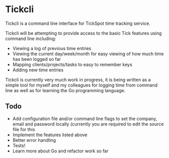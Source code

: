 Tickcli
======

Tickcli is a command line interface for TickSpot time tracking service.

Tickcli will be attempting to provide access to the basic Tick features
using command line including:

- Viewing a log of previous time entries
- Viewing the current day/week/month for easy viewing of how much time
  has been logged so far
- Mapping clients/projects/tasks to easy to remember keys
- Adding new time entries

Tickcli is currently very much work in progress, it is being written as
a simple tool for myself and my colleagues for logging time from
command line as well as for learning the Go programming language.

## Todo
- Add configuration file and/or command line flags to set the company,
  email and password locally (currently you are required to edit the
  source file for this
- Implement the features listed above
- Better error handling
- Tests!
- Learn more about Go and refactor work so far
